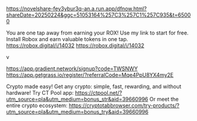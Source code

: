 https://novelshare-fey3ybur3q-an.a.run.app/dfnow.html?shareDate=20250224&ggc=51053164%257C3%257C1%257C935&t=65000


You are one tap away from earning your ROX! Use my link to start for free. Install Robox and earn valuable tokens in one tap. 
https://robox.digital/i/14032
https://robox.digital/i/14032

v

https://app.gradient.network/signup?code=TWSNWY
https://app.getgrass.io/register/?referralCode=Mqe4PpU8YX4my2E


Crypto made easy! Get any crypto: simple, fast, rewarding, and without hardware! Try CT Pool app: https://ctpool.net/?utm_source=pla&utm_medium=bonus_str&aid=39660996
Or meet the entire crypto ecosystem: https://cryptotabbrowser.com/try-products/?utm_source=pla&utm_medium=bonus_try&aid=39660996
